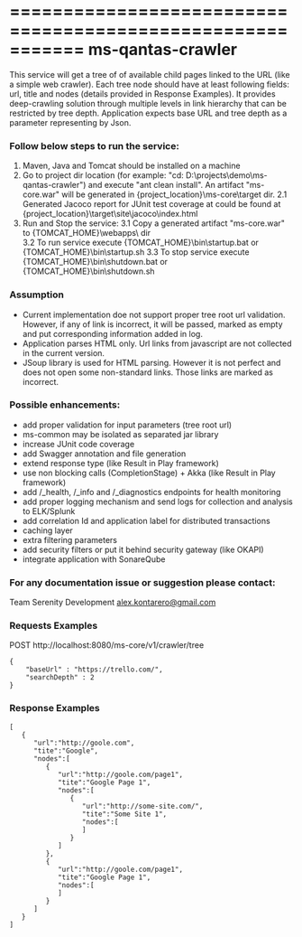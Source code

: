 ===========================================================
       ms-qantas-crawler
===========================================================

This service will get a tree of of available child pages linked to the URL (like a simple web crawler). Each tree node should have at least following fields: url, title and nodes (details provided in Response Examples). It provides deep-crawling solution through multiple levels in link hierarchy that can be restricted by tree depth. Application expects base URL and tree depth as a parameter representing by Json. 

### Follow below steps to run the service: ###
1. Maven, Java and Tomcat should be installed on a machine
2. Go to project dir location (for example: "cd: D:\projects\demo\ms-qantas-crawler") and execute "ant clean install". An artifact "ms-core.war" will be generated in {project_location}\ms-core\target dir.
    2.1 Generated Jacoco report for JUnit test coverage at could be found at {project_location}\target\site\jacoco\index.html 
3. Run and Stop the service:
    3.1 Copy a generated artifact "ms-core.war" to {TOMCAT_HOME}\webapps\ dir  
    3.2 To run service execute {TOMCAT_HOME}\bin\startup.bat or {TOMCAT_HOME}\bin\startup.sh 
    3.3 To stop service execute {TOMCAT_HOME}\bin\shutdown.bat or {TOMCAT_HOME}\bin\shutdown.sh
    
### Assumption ###
* Current implementation doe not support proper tree root url validation. However, if any of link is incorrect, it will be passed, marked as empty and put corresponding information added in log.
* Application parses HTML only. Url links from javascript are not collected in the current version.
* JSoup library is used for HTML parsing. However it is not perfect and does not open some non-standard links. Those links are marked as incorrect.    

### Possible enhancements: ###
* add proper validation for input parameters (tree root url)
* ms-common may be isolated as separated jar library
* increase JUnit code coverage
* add Swagger annotation and file generation
* extend response type (like Result in Play framework)
* use non blocking calls (CompletionStage) + Akka (like Result in Play framework)
* add /_health, /_info and /_diagnostics endpoints for health monitoring
* add proper logging mechanism and send logs for collection and analysis to ELK/Splunk
* add correlation Id and application label for distributed transactions
* caching layer
* extra filtering parameters
* add security filters or put it behind security gateway (like OKAPI)
* integrate application with SonareQube

### For any documentation issue or suggestion please contact: ###
Team Serenity Development <alex.kontarero@gmail.com>

### Requests Examples ###
POST http://localhost:8080/ms-core/v1/crawler/tree
```
{
    "baseUrl" : "https://trello.com/",
    "searchDepth" : 2
}
```
### Response Examples ###
```
[  
   {  
      "url":"http://goole.com",
      "tite":"Google",
      "nodes":[  
         {  
            "url":"http://goole.com/page1",
            "tite":"Google Page 1",
            "nodes":[  
               {  
                  "url":"http://some-site.com/",
                  "tite":"Some Site 1",
                  "nodes":[
                  ]
               }
            ]
         },
         {  
            "url":"http://goole.com/page1",
            "tite":"Google Page 1",
            "nodes":[
            ]
         }
      ]
   }
]
```